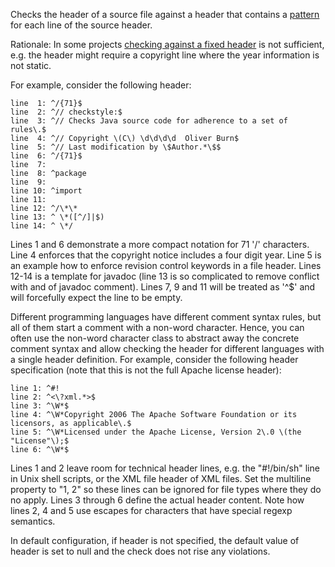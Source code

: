 Checks the header of a source file against a header that contains a
[pattern](https://docs.oracle.com/en/java/javase/11/docs/api/java.base/java/util/regex/Pattern.html)
for each line of the source header.

Rationale: In some projects [checking against a fixed
header](https://checkstyle.org/config_header.html#Header) is not
sufficient, e.g. the header might require a copyright line where the
year information is not static.

For example, consider the following header:

    line  1: ^/{71}$
    line  2: ^// checkstyle:$
    line  3: ^// Checks Java source code for adherence to a set of rules\.$
    line  4: ^// Copyright \(C\) \d\d\d\d  Oliver Burn$
    line  5: ^// Last modification by \$Author.*\$$
    line  6: ^/{71}$
    line  7:
    line  8: ^package
    line  9:
    line 10: ^import
    line 11:
    line 12: ^/\*\*
    line 13: ^ \*([^/]|$)
    line 14: ^ \*/
            

Lines 1 and 6 demonstrate a more compact notation for 71 '/' characters.
Line 4 enforces that the copyright notice includes a four digit year.
Line 5 is an example how to enforce revision control keywords in a file
header. Lines 12-14 is a template for javadoc (line 13 is so complicated
to remove conflict with and of javadoc comment). Lines 7, 9 and 11 will
be treated as '^$' and will forcefully expect the line to be empty.

Different programming languages have different comment syntax rules, but
all of them start a comment with a non-word character. Hence, you can
often use the non-word character class to abstract away the concrete
comment syntax and allow checking the header for different languages
with a single header definition. For example, consider the following
header specification (note that this is not the full Apache license
header):

    line 1: ^#!
    line 2: ^<\?xml.*>$
    line 3: ^\W*$
    line 4: ^\W*Copyright 2006 The Apache Software Foundation or its licensors, as applicable\.$
    line 5: ^\W*Licensed under the Apache License, Version 2\.0 \(the "License"\);$
    line 6: ^\W*$
            

Lines 1 and 2 leave room for technical header lines, e.g. the
"#!/bin/sh" line in Unix shell scripts, or the XML file header of XML
files. Set the multiline property to "1, 2" so these lines can be
ignored for file types where they do no apply. Lines 3 through 6 define
the actual header content. Note how lines 2, 4 and 5 use escapes for
characters that have special regexp semantics.

In default configuration, if header is not specified, the default value
of header is set to null and the check does not rise any violations.
